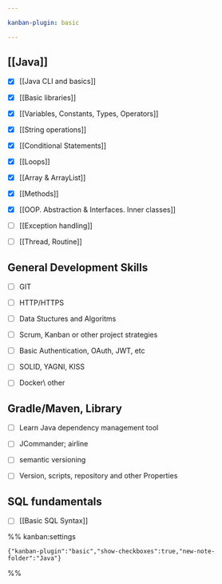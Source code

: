 ```yaml
---

kanban-plugin: basic

---
```


## [[Java]]

- [x] [[Java CLI and basics]]
- [x] [[Basic libraries]]
- [x] [[Variables, Constants, Types, Operators]]
- [x] [[String operations]]
- [x] [[Conditional Statements]]
- [x] [[Loops]]
- [x] [[Array & ArrayList]]
- [x] [[Methods]]
- [x] [[OOP. Abstraction & Interfaces. Inner classes]]
- [ ] [[Exception handling]]
- [ ] [[Thread, Routine]]


## General Development Skills

- [ ] GIT
- [ ] HTTP/HTTPS
- [ ] Data Stuctures and Algoritms
- [ ] Scrum, Kanban or other project strategies
- [ ] Basic Authentication, OAuth, JWT, etc
- [ ] SOLID, YAGNI, KISS
- [ ] Docker\ other


## Gradle/Maven, Library

- [ ] Learn Java dependency management tool
- [ ] JCommander; airline
- [ ] semantic versioning
- [ ] Version, scripts, repository and other Properties


## SQL fundamentals

- [ ] [[Basic SQL Syntax]]




%% kanban:settings
```
{"kanban-plugin":"basic","show-checkboxes":true,"new-note-folder":"Java"}
```
%%